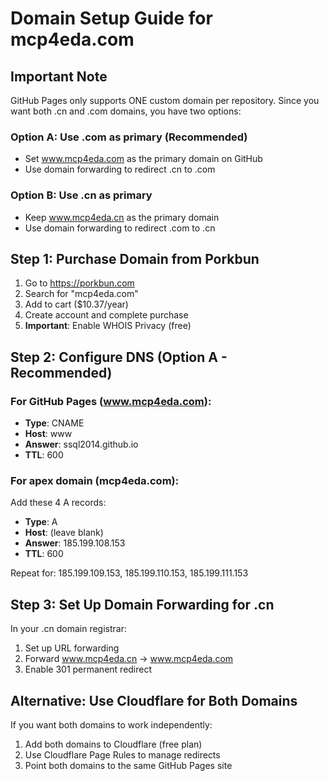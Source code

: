 # Domain Setup Guide for mcp4eda.com

## Important Note
GitHub Pages only supports ONE custom domain per repository. Since you want both .cn and .com domains, you have two options:

### Option A: Use .com as primary (Recommended)
- Set www.mcp4eda.com as the primary domain on GitHub
- Use domain forwarding to redirect .cn to .com

### Option B: Use .cn as primary
- Keep www.mcp4eda.cn as the primary domain
- Use domain forwarding to redirect .com to .cn

## Step 1: Purchase Domain from Porkbun

1. Go to https://porkbun.com
2. Search for "mcp4eda.com"
3. Add to cart ($10.37/year)
4. Create account and complete purchase
5. **Important**: Enable WHOIS Privacy (free)

## Step 2: Configure DNS (Option A - Recommended)

### For GitHub Pages (www.mcp4eda.com):
- **Type**: CNAME
- **Host**: www
- **Answer**: ssql2014.github.io
- **TTL**: 600

### For apex domain (mcp4eda.com):
Add these 4 A records:
- **Type**: A
- **Host**: (leave blank)
- **Answer**: 185.199.108.153
- **TTL**: 600

Repeat for: 185.199.109.153, 185.199.110.153, 185.199.111.153

## Step 3: Set Up Domain Forwarding for .cn

In your .cn domain registrar:
1. Set up URL forwarding
2. Forward www.mcp4eda.cn → www.mcp4eda.com
3. Enable 301 permanent redirect

## Alternative: Use Cloudflare for Both Domains

If you want both domains to work independently:
1. Add both domains to Cloudflare (free plan)
2. Use Cloudflare Page Rules to manage redirects
3. Point both domains to the same GitHub Pages site